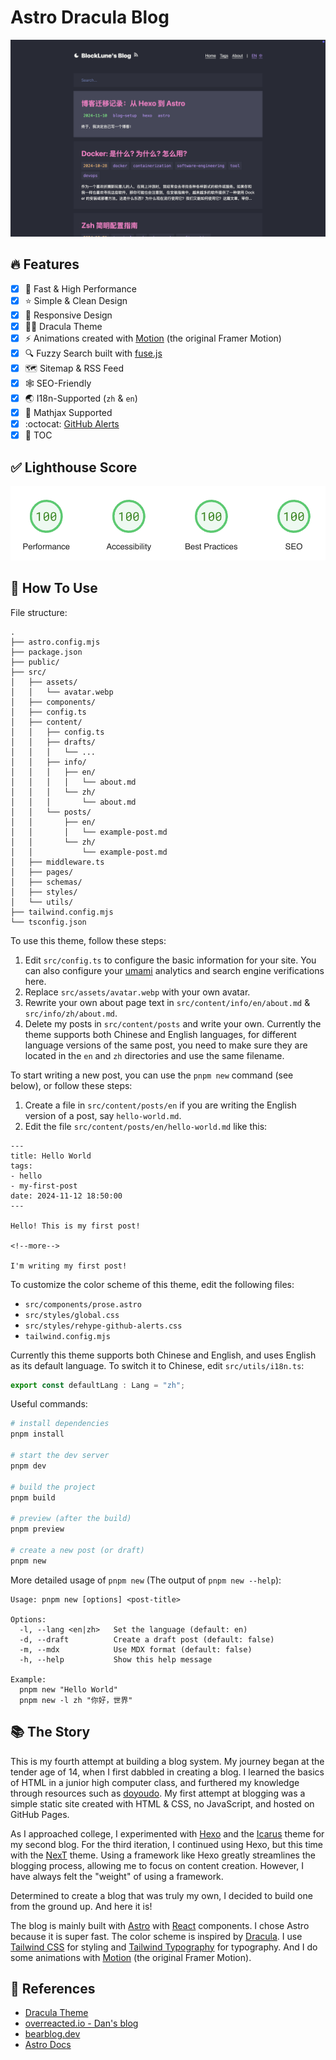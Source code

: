 # Astro Dracula Blog

![Screenshot Home](doc/img/screenshot-home.png)

## :fire: Features

- [x] :rocket: Fast & High Performance
- [x] :star: Simple & Clean Design
- [x] :iphone: Responsive Design
- [x] :vampire_man: Dracula Theme
- [x] :zap: Animations created with [Motion](https://motion.dev) (the original Framer Motion)
- [x] :mag: Fuzzy Search built with [fuse.js](https://www.fusejs.io/)
- [x] :world_map: Sitemap & RSS Feed
- [x] :spider_web: SEO-Friendly
- [x] :earth_asia: I18n-Supported (`zh` & `en`)
- [x] :triangular_ruler: Mathjax Supported
- [x] :octocat: [GitHub Alerts](https://github.com/chrisweb/rehype-github-alerts)
- [x] :book: TOC

## :white_check_mark: Lighthouse Score

<p aligh="center">
    <a href="https://pagespeed.web.dev/analysis/https-blocklune-cc/72o0c25cxa?form_factor=desktop">
        <img alt="Astro Dracula Blog Lighthouse Score" src="doc/img/lighthouse-score.png" />
    </a>
</p>

## :rocket: How To Use

File structure:

```text
.
├── astro.config.mjs
├── package.json
├── public/
├── src/
│   ├── assets/
│   │   └── avatar.webp
│   ├── components/
│   ├── config.ts
│   ├── content/
│   │   ├── config.ts
│   │   ├── drafts/
│   │   │   └── ...
│   │   ├── info/
│   │   │   ├── en/
│   │   │   │   └── about.md
│   │   │   └── zh/
│   │   │       └── about.md
│   │   └── posts/
│   │       ├── en/
│   │       │   └── example-post.md
│   │       └── zh/
│   │           └── example-post.md
│   ├── middleware.ts
│   ├── pages/
│   ├── schemas/
│   ├── styles/
│   └── utils/
├── tailwind.config.mjs
└── tsconfig.json
```

To use this theme, follow these steps:

1. Edit `src/config.ts` to configure the basic information for your site. You can also configure your [umami](https://umami.is/) analytics and search engine verifications here.
2. Replace `src/assets/avatar.webp` with your own avatar.
3. Rewrite your own about page text in `src/content/info/en/about.md` & `src/info/zh/about.md`.
4. Delete my posts in `src/content/posts` and write your own. Currently the theme supports both Chinese and English languages, for different language versions of the same post, you need to make sure they are located in the `en` and `zh` directories and use the same filename.

To start writing a new post, you can use the `pnpm new` command (see below), or follow these steps:

1. Create a file in `src/content/posts/en` if you are writing the English version of a post, say `hello-world.md`.
2. Edit the file `src/content/posts/en/hello-world.md` like this:

```text
---
title: Hello World
tags:
- hello
- my-first-post
date: 2024-11-12 18:50:00
---

Hello! This is my first post!

<!--more-->

I'm writing my first post!
```

To customize the color scheme of this theme, edit the following files:

- `src/components/prose.astro`
- `src/styles/global.css`
- `src/styles/rehype-github-alerts.css`
- `tailwind.config.mjs`

Currently this theme supports both Chinese and English, and uses English as its default language. To switch it to Chinese, edit `src/utils/i18n.ts`:

```ts
export const defaultLang : Lang = "zh";
```

Useful commands:

```bash
# install dependencies
pnpm install

# start the dev server
pnpm dev

# build the project
pnpm build

# preview (after the build)
pnpm preview

# create a new post (or draft)
pnpm new
```

More detailed usage of `pnpm new` (The output of `pnpm new --help`):

```text
Usage: pnpm new [options] <post-title>

Options:
  -l, --lang <en|zh>   Set the language (default: en)
  -d, --draft          Create a draft post (default: false)
  -m, --mdx            Use MDX format (default: false)
  -h, --help           Show this help message

Example:
  pnpm new "Hello World"
  pnpm new -l zh "你好，世界"
```

## :books: The Story

This is my fourth attempt at building a blog system. My journey began at the tender age of 14, when I first dabbled in creating a blog. I learned the basics of HTML in a junior high computer class, and furthered my knowledge through resources such as [doyoudo](https://www.bilibili.com/video/BV1gp411f7j6). My first attempt at blogging was a simple static site created with HTML & CSS, no JavaScript, and hosted on GitHub Pages.

As I approached college, I experimented with [Hexo](https://hexo.io/) and the [Icarus](https://ppoffice.github.io/hexo-theme-icarus/) theme for my second blog. For the third iteration, I continued using Hexo, but this time with the [NexT](https://theme-next.js.org/) theme. Using a framework like Hexo greatly streamlines the blogging process, allowing me to focus on content creation. However, I have always felt the "weight" of using a framework.

Determined to create a blog that was truly my own, I decided to build one from the ground up. And here it is!

The blog is mainly built with [Astro](https://astro.build/) with [React](https://react.dev/) components. I chose Astro because it is super fast. The color scheme is inspired by [Dracula](https://draculatheme.com/). I use [Tailwind CSS](https://tailwindcss.com/) for styling and [Tailwind Typography](https://github.com/tailwindlabs/tailwindcss-typography) for typography. And I do some animations with [Motion](https://motion.dev) (the original Framer Motion).

## :link: References

- [Dracula Theme](https://draculatheme.com/contribute)
- [overreacted.io - Dan's blog](https://overreacted.io/)
- [bearblog.dev](https://bearblog.dev/)
- [Astro Docs](https://docs.astro.build/)
